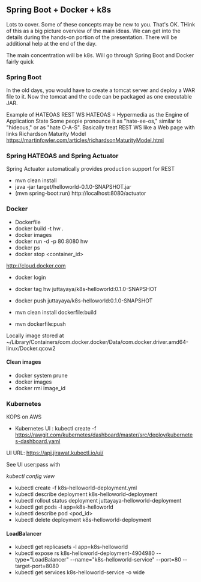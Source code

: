 ## Spring Boot + Docker + k8s

Lots to cover. Some of these concepts may be new to you. That's OK. 
THink of this as a big picture overview of the main ideas. 
We can get into the details during the hands-on portion of the presentation. 
There will be additional help at the end of the day.

The main concentration will be k8s. Will go through Spring Boot and Docker fairly quick

### Spring Boot
In the old days, you would have to create a tomcat server and deploy a WAR file to it.
Now the tomcat and the code can be packaged as one executable JAR.

Example of HATEOAS REST WS
HATEOAS = Hypermedia as the Engine of Application State
Some people pronounce it as "hate-ee-os," similar to "hideous," or as "hate O-A-S". 
Basically treat REST WS like a Web page with links
Richardson Maturity Model
https://martinfowler.com/articles/richardsonMaturityModel.html

### Spring HATEOAS and Spring Actuator
Spring Actuator automatically provides production support for REST
* mvn clean install
* java -jar target/helloworld-0.1.0-SNAPSHOT.jar
* (mvn spring-boot:run)
http://localhost:8080/actuator


### Docker

* Dockerfile
* docker build -t hw .
* docker images
* docker run -d -p 80:8080 hw
* docker ps
* docker stop <container_id>

http://cloud.docker.com

* docker login
* docker tag hw juttayaya/k8s-helloworld:0.1.0-SNAPSHOT
* docker push juttayaya/k8s-helloworld:0.1.0-SNAPSHOT

* mvn clean install dockerfile:build
* mvn dockerfile:push

Locally image stored at
~/Library/Containers/com.docker.docker/Data/com.docker.driver.amd64-linux/Docker.qcow2

#### Clean images
* docker system prune
* docker images
* docker rmi image_id

### Kubernetes
KOPS on AWS
* Kubernetes UI : kubectl create -f https://rawgit.com/kubernetes/dashboard/master/src/deploy/kubernetes-dashboard.yaml

UI URL: https://api.jirawat.kubectl.io/ui/

See UI user:pass with

_kubectl config view_


* kubectl create -f k8s-helloworld-deployment.yml
* kubectl describe deployment k8s-helloworld-deployment
* kubectl rollout status deployment juttayaya-helloworld-deployment
* kubectl get pods -l app=k8s-helloworld
* kubectl describe pod <pod_id>
* kubectl delete deployment k8s-helloworld-deployment

#### LoadBalancer
* kubectl get replicasets -l app=k8s-helloworld
* kubectl expose rs k8s-helloworld-deployment-4904980 --type="LoadBalancer" --name="k8s-helloworld-service" --port=80 --target-port=8080
* kubectl get services k8s-helloworld-service -o wide
